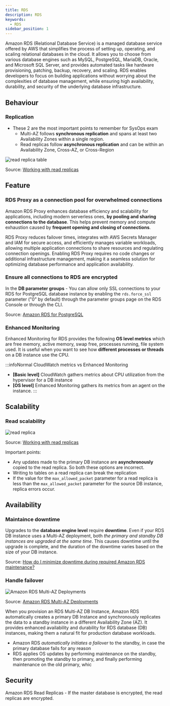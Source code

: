 ```yaml
---
title: RDS
description: RDS
keywords:
  - RDS
sidebar_position: 1
---
```


Amazon RDS (Relational Database Service) is a managed database service offered by AWS that simplifies the process of setting up, operating, and scaling relational databases in the cloud. It allows you to choose from various database engines such as MySQL, PostgreSQL, MariaDB, Oracle, and Microsoft SQL Server, and provides automated tasks like hardware provisioning, patching, backup, recovery, and scaling. RDS enables developers to focus on building applications without worrying about the complexities of database management, while ensuring high availability, durability, and security of the underlying database infrastructure.

## Behaviour

### Replication

- These 2 are the most important points to remember for SysOps exam
  - Multi-AZ follows **synchronous replication** and spans at least two Availability Zones within a single region. 
  - Read replicas follow **asynchronous replication** and can be within an Availability Zone, Cross-AZ, or Cross-Region

![read replica table](/img/aws/database/rds/read-replica-table.png)

Source: [Working with read replicas](https://aws.amazon.com/rds/features/read-replicas/)

## Feature

### RDS Proxy as a connection pool for overwhelmed connections

Amazon RDS Proxy enhances database efficiency and scalability for applications, including modern serverless ones, **by pooling and sharing connections to the database**. This helps prevent memory and compute exhaustion caused by **frequent opening and closing of connections**. 

RDS Proxy reduces failover times, integrates with AWS Secrets Manager and IAM for secure access, and efficiently manages variable workloads, allowing multiple application connections to share resources and regulating connection openings. Enabling RDS Proxy requires no code changes or additional infrastructure management, making it a seamless solution for optimizing database performance and application availability.

### Ensure all connections to RDS are encrypted

In the **DB parameter groups** - You can allow only SSL connections to your RDS for PostgreSQL database instance by enabling the `rds.force_ssl` parameter ("0" by default) through the parameter groups page on the RDS Console or through the CLI.

Source: [Amazon RDS for PostgreSQL](https://docs.aws.amazon.com/AmazonRDS/latest/UserGuide/CHAP_PostgreSQL.html#PostgreSQL.Concepts.General.SSL)

###  Enhanced Monitoring

Enhanced Monitoring for RDS provides the following **OS level metrics** which are free memory, active memory, swap free, processes running, file system used. It is useful when you want to see how **different processes or threads** on a DB instance use the CPU.

:::infoNormal CloudWatch metrics vs Enhanced Monitoring
- **[Basic level]** CloudWatch gathers metrics about CPU utilization from the hypervisor for a DB instance 
- **[OS level]** Enhanced Monitoring gathers its metrics from an agent on the instance.
:::
## Scalability

### Read scalability

![read replica](/img/aws/database/rds/read-replica.png)

Source: [Working with read replicas](https://docs.aws.amazon.com/AmazonRDS/latest/UserGuide/USER_ReadRepl.html)

Important points:

- Any updates made to the primary DB instance are **asynchronously** copied to the read replica. So both these options are incorrect.
- Writing to tables on a read replica can break the replication
- If the value for the `max_allowed_packet` parameter for a read replica is less than the `max_allowed_packet` parameter for the source DB instance, replica errors occur. 

## Availability 

### Maintaince downtime

Upgrades to the **database engine level** require **downtime**. Even if your RDS DB instance uses a Multi-AZ deployment, both *the primary and standby DB instances are upgraded at the same time*. This causes downtime until the upgrade is complete, and the duration of the downtime varies based on the size of your DB instance.

Source: [How do I minimize downtime during required Amazon RDS maintenance?](https://aws.amazon.com/premiumsupport/knowledge-center/rds-required-maintenance/)
### Handle failover

![Amazon RDS Multi-AZ Deployments](/img/aws/database/rds/multi-az-deployments.png)

Source: [Amazon RDS Multi-AZ Deployments](https://www.amazonaws.cn/en/rds/features/multi-az/)

When you provision an RDS Multi-AZ DB Instance, Amazon RDS automatically creates a primary DB Instance and synchronously replicates the data to a standby instance in a different Availability Zone (AZ). It provides enhanced availability and durability for RDS database (DB) instances, making them a natural fit for production database workloads.

- Amazon RDS *automatically initiates a failover* to the standby, in case the primary database fails for any reason  
- RDS applies OS updates by performing maintenance on the standby, then promoting the standby to primary, and finally performing maintenance on the old primary, whic

## Security

Amazon RDS Read Replicas - If the master database is encrypted, the read replicas are encrypted.